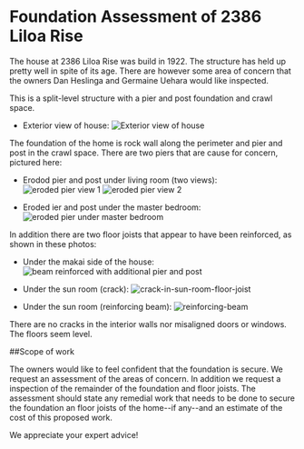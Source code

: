 # Foundation Assessment of 2386 Liloa Rise

The house at 2386 Liloa Rise was build in 1922. The structure has held up pretty well in spite of its age. There are however some area of concern that the owners Dan Heslinga and Germaine Uehara would like inspected. 

This is a split-level structure with a pier and post foundation and crawl space. 

- Exterior view of house:
![Exterior view of house](./images/exterior-view-house.jpg)


The foundation of the home is rock wall along the perimeter and pier and post in the crawl space. There are two piers that are cause for concern, pictured here:

- Erodod pier and post under living room (two views):
![eroded pier view 1](./images/eroded-pier-1.jpg)
![eroded pier view 2](./images/eroded-pier-2.jpg)

- Eroded ier and post under the master bedroom:
![eroded pier under master bedroom](./images/eroded-pier-under-master-bedroom.jpg)

In addition there are two floor joists that appear to have been reinforced, as shown in these photos:

- Under the makai side of the house:
![beam reinforced with additional pier and post](./images/reinforced-floor-joist.jpg)

- Under the sun room (crack):
![crack-in-sun-room-floor-joist](./images/crack-in-sun-room-floor-joist.jpg)

- Under the sun room (reinforcing beam):
![reinforcing-beam](./images/reinforcing-beam.jpg)

There are no cracks in the interior walls nor misaligned doors or windows. The floors seem level. 

##Scope of work

The owners would like to feel confident that the foundation is secure. We request an assessment of the areas of concern. In addition we request a inspection of the remainder of the foundation and floor joists. The assessment should state any remedial work that needs to be done to secure the foundation an floor joists of the home--if any--and an estimate of the cost of this proposed work. 

We appreciate your expert advice!



